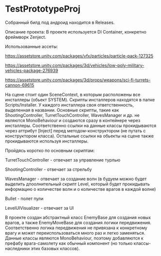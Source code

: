 # TestPrototypeProj

Собранный билд под андроид находится в Releases.

Описание проекта:
В проекте используется DI Container, конкретно фреймворк Zenject. 

Использованные ассеты:

https://assetstore.unity.com/packages/vfx/particles/particle-pack-127325

https://assetstore.unity.com/packages/3d/vehicles/low-poly-military-vehicles-package-276939

https://assetstore.unity.com/packages/3d/props/weapons/sci-fi-turrets-cannon-69615

На сцене стоит один SceneContext, в которым расположены все инсталлеры (обьект SYSTEM). Скрипты инсталлеров находятся в папке Scripts/Installer. У каждого инсталлера своя ответственность, выделенная в названии. Основные скрипты, такие как ShootingController, TurretTouchController, WavesManager и др. не являются MonoBehaviour и создаются сразу в контейнере через инсталлеры. Соответственно ссылки на данные классы прокидываются через аттрибут [Inject] перед методом-конструктором (не путать с конструктором класса). Остальные ссылки на обьекты на сцене также прокидываются используя инсталлеры.

Пройдясь коротко по основным скриптам:

TurretTouchController - отвечает за управление турлью

ShootingController - отвечает за стрельбу

WavesManager - отвечает за создание волн (в будуем можно будет выделить дпоолнительный скрипт Level, который будет прокидывать информацию о количестве волн и о количестве врагов в каждой волне)

Bullet - полет пули

LevelUIVisualizer - отвечает за UI

В проекте создан абстрактный класс EnemyBase для создания новых врагов, а также EnemyMoveBase для создания логики передвижения. Соответственно логика передвижения не привязана к конкретному врагу и может переиспользоваться много раз и легко заменяться. Данные классы являются MonoBehaviour, поэтому добавляются к префабу врага-самолету как обычный компонент (но только классы-наследники этих базовых классов).
